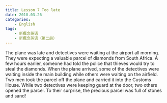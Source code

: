 ```yaml
---
title: Lesson 7 Too late
date: 2018.03.26
categories: 
    - English
tags:
    - 新概念英语
    - 新概念英语（第二册）
---
```

The plane was late and detectives were waiting at the airport all morning. They were expecting a valuable parcel of diamonds from South Africa. 
A few hours earlier, someone had told the police that thieves would try to steal the diamonds. When the plane arrived, some of the detectives were waiting inside the main building while others were waiting on the airfield. Two men took the parcel off the plane and carried it into the Customs House. While two detectives were keeping guard at the door, two others opened the parcel. To their surprise, the precious parcel was full of stones and sand! 